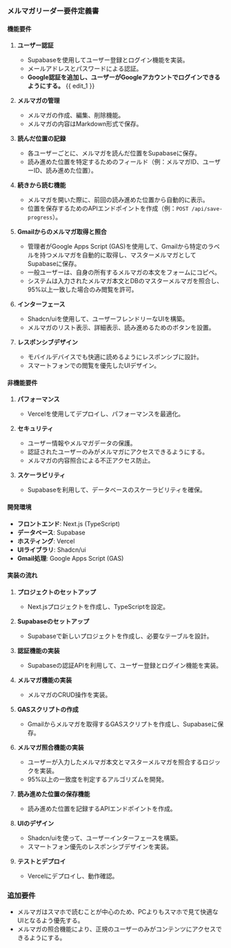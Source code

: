 ### メルマガリーダー要件定義書

#### 機能要件

1. **ユーザー認証**
   - Supabaseを使用してユーザー登録とログイン機能を実装。
   - メールアドレスとパスワードによる認証。
   - **Google認証を追加し、ユーザーがGoogleアカウントでログインできるようにする。**  {{ edit_1 }}

2. **メルマガの管理**
   - メルマガの作成、編集、削除機能。
   - メルマガの内容はMarkdown形式で保存。

3. **読んだ位置の記録**
   - 各ユーザーごとに、メルマガを読んだ位置をSupabaseに保存。
   - 読み進めた位置を特定するためのフィールド（例：メルマガID、ユーザーID、読み進めた位置）。

4. **続きから読む機能**
   - メルマガを開いた際に、前回の読み進めた位置から自動的に表示。
   - 位置を保存するためのAPIエンドポイントを作成（例：`POST /api/save-progress`）。

5. **Gmailからのメルマガ取得と照合**
   - 管理者がGoogle Apps Script (GAS)を使用して、Gmailから特定のラベルを持つメルマガを自動的に取得し、マスターメルマガとしてSupabaseに保存。
   - 一般ユーザーは、自身の所有するメルマガの本文をフォームにコピペ。
   - システムは入力されたメルマガ本文とDBのマスターメルマガを照合し、95%以上一致した場合のみ閲覧を許可。

6. **インターフェース**
   - Shadcn/uiを使用して、ユーザーフレンドリーなUIを構築。
   - メルマガのリスト表示、詳細表示、読み進めるためのボタンを設置。

7. **レスポンシブデザイン**
   - モバイルデバイスでも快適に読めるようにレスポンシブに設計。
   - スマートフォンでの閲覧を優先したUIデザイン。

#### 非機能要件

1. **パフォーマンス**
   - Vercelを使用してデプロイし、パフォーマンスを最適化。

2. **セキュリティ**
   - ユーザー情報やメルマガデータの保護。
   - 認証されたユーザーのみがメルマガにアクセスできるようにする。
   - メルマガの内容照合による不正アクセス防止。

3. **スケーラビリティ**
   - Supabaseを利用して、データベースのスケーラビリティを確保。

#### 開発環境

- **フロントエンド**: Next.js (TypeScript)
- **データベース**: Supabase
- **ホスティング**: Vercel
- **UIライブラリ**: Shadcn/ui
- **Gmail処理**: Google Apps Script (GAS)

#### 実装の流れ

1. **プロジェクトのセットアップ**
   - Next.jsプロジェクトを作成し、TypeScriptを設定。

2. **Supabaseのセットアップ**
   - Supabaseで新しいプロジェクトを作成し、必要なテーブルを設計。

3. **認証機能の実装**
   - Supabaseの認証APIを利用して、ユーザー登録とログイン機能を実装。

4. **メルマガ機能の実装**
   - メルマガのCRUD操作を実装。

5. **GASスクリプトの作成**
   - Gmailからメルマガを取得するGASスクリプトを作成し、Supabaseに保存。

6. **メルマガ照合機能の実装**
   - ユーザーが入力したメルマガ本文とマスターメルマガを照合するロジックを実装。
   - 95%以上の一致度を判定するアルゴリズムを開発。

7. **読み進めた位置の保存機能**
   - 読み進めた位置を記録するAPIエンドポイントを作成。

8. **UIのデザイン**
   - Shadcn/uiを使って、ユーザーインターフェースを構築。
   - スマートフォン優先のレスポンシブデザインを実装。

9. **テストとデプロイ**
   - Vercelにデプロイし、動作確認。

### 追加要件
- メルマガはスマホで読むことが中心のため、PCよりもスマホで見て快適なUIとなるよう優先する。
- メルマガの照合機能により、正規のユーザーのみがコンテンツにアクセスできるようにする。
